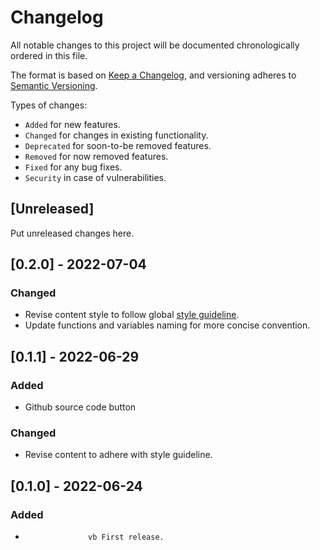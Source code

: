 # Changelog
All notable changes to this project will be documented chronologically ordered
in this file.

The format is based on [Keep a Changelog](https://keepachangelog.com/en/1.0.0/),
and versioning adheres to [Semantic Versioning](https://semver.org/spec/v2.0.0.html).

Types of changes:
* `Added` for new features.
* `Changed` for changes in existing functionality.
* `Deprecated` for soon-to-be removed features.
* `Removed` for now removed features.
* `Fixed` for any bug fixes.
* `Security` in case of vulnerabilities.

## [Unreleased]
Put unreleased changes here.

## [0.2.0] - 2022-07-04
### Changed
- Revise content style to follow global [style guideline](https://github.com/mkfizi/style-guideline).
- Update functions and variables naming for more concise convention.

## [0.1.1] - 2022-06-29
### Added
- Github source code button

### Changed
- Revise content to adhere with style guideline.

## [0.1.0] - 2022-06-24
### Added
-                   vb First release.